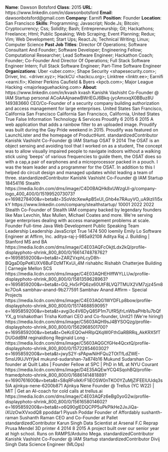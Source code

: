 **Name**: Dawson Botsford
**Class**: 2015
**URL**: https://www\.linkedin\.com/in/dawsonbotsford
**Email**: dawsonbotsford@gmail\.com
**Company**: Earnifi
**Position**: Founder
**Location**: San Francisco
**Skills**: Programming; Javascript; Node\.Js; Bitcoin; Cryptocurrency; Css; Solidity; Bash; Entrepreneurship; Git; Hackathons; Freelance; Html; Public Speaking; Web Scraping; Event Planning; Redux; Vim; Web Development; Start Ups; React\.Js; Technical Writing; Linux; Computer Science
**Past Job Titles**: Director Of Operations; Software Consultant And Founder; Software Developer; Engineering Fellow; Computational Researcher; Lead Software Engineer; Hackathon Coach; Founder; Co\-Founder And Director Of Operations; Full Stack Software Engineer Intern; Full Stack Software Engineer; Part\-Time Software Engineer
**Organizations**: Uber <uber\.com>; Shape Security <shapesecurity\.com>; Driver, Inc\. <driver\.xyz>; HackCU <hackcu\.org>; Linktree <linktr\.ee>; Earnifi <earni\.fi>; Kleiner Perkins Caufield & Byers <kpcb\.com>; Major League Hacking <majorleaguehacking\.com>
**About**: https://www\.linkedin\.com/in/kvash kvash Kanishk Vashisht Co\-Founder @ IAM Startup personal ACoAAAjnaewBWrlEGJ6Bkq\-jycAmxxqX0BBuz8U 149383660 CEO/Co\-Founder of a security company building authorization and access management for large enterprises\. United States San Francisco, California San Francisco California San Francisco, California, United States True False Information Technology & Services Proudify 6 2015 6 2015 A web application that adds a rainbow filter to an uploaded image\. Proudify was built during the Gay Pride weekend in 2015\. Proudify was featured on LaunchLister and the homepage of ProductHunt\. standardizedContributor Kanishk Vashisht Co\-Founder @ IAM Startup OSAT 9 2014 The OSAT is an object sensing and avoiding tool that I worked on as a student, The concept was to allow visually impaired people to navigate indoors without a walking stick using 'beeps' of various frequencies to guide them, the OSAT does so with a cap,a pair of earphones and a microprocessor packed in a pouch\. I was  the team leader and a programmer for the OSAT\. In addition to this I helped do circuit design and managed updates whilst leading a team of three\.  standardizedContributor Kanishk Vashisht Co\-Founder @ IAM Startup 18454116 Stealth https://media\.licdn\.com/dms/image/C4D0BAQHk8xUWzgUI\-g/company\-logo\_400\_400/0/1519952073073?e=1698278400&v=beta&t=3SoVdcXewApB5xUl\_Ghb4e7RAuyVO\_uA9izli1i5xkY https://www\.linkedin\.com/company/stealthstartup/ 10001 2022 2022 Stealth Co\-Founder of Stealth IAM company backed by legendary founders like Max Levchin, Max Mullen, Michael Coates and more\. We're serving large enterprises dealing with access management problems at scale\. Founder Full\-time Java Web Development Public Speaking Team Leadership Leadership JavaScript True 1474 500 loemily Emily Lo Software Engineer at Affirm, Inc\. aditya\-raj\-j\-985a92108 Aditya Raj J\. Building | Stanford MS and BA https://media\.licdn\.com/dms/image/C4E03AQFcOkjtLdx2kQ/profile\-displayphoto\-shrink\_800\_800/0/1661474878762?e=1695859200&v=beta&t=ZARZVxphLcyD8h\-BQgaD0pPeKUXV6BuFDzMTKxUi\_4M rishabhc Rishabh Chatterjee Building | Carnegie Mellon SCS https://media\.licdn\.com/dms/image/C4E03AQHEHIffWYLLUw/profile\-displayphoto\-shrink\_800\_800/0/1581359628963?e=1695859200&v=beta&t=GQ\_Hx5rPQ6zx60UtF8LVQ7TMUX2VM7zjz45m8kc7OoA sambhav\-anand\-9b277591 Sambhav Anand Affirm \- Special Projects https://media\.licdn\.com/dms/image/C4E03AQG1WYDFLp8bow/profile\-displayphoto\-shrink\_800\_800/0/1517468859095?e=1695859200&v=beta&t=avgi3c4V6DyQ85P1m7UfR5jfrLnWbaPHb1u7bQfYX\_g trishakothari Trisha Kothari CEO and Co\-founder, Unit21 \(We're hiring\!\) https://media\.licdn\.com/dms/image/C5603AQH9sJ4BYSOQzg/profile\-displayphoto\-shrink\_800\_800/0/1562968501700?e=1695859200&v=beta&t=OeKcEQOwHRIpQXqW0FthGaRBRRq\_AkKRX5fTDUGddBM reginaldlong Reginald Long \- https://media\.licdn\.com/dms/image/C5603AQGCfGHe4QcxtQ/profile\-displayphoto\-shrink\_800\_800/0/1572285460302?e=1695859200&v=beta&t=jwyS2Y\-sPApwNiHFQu2TOtTfLdZWE\-5msU9UJVtYjk4 mukund\-sudarshan\-7a874b16 Mukund Sudarshan Co\-founder at Quilt Labs | Founder Fellow at SPC | PhD in ML at NYU Courant https://media\.licdn\.com/dms/image/D4E35AQEwYCQ4SqohBQ/profile\-framedphoto\-shrink\_800\_800/0/1686141481889?e=1690761600&v=beta&t=S8qRFolkKrF1iEOSW0nTKO0YZuMjZIFEElUUdq3s5lA ajinkya\-nene\-6200b871 Ajinkya Nene Founder @ Trellus \(YC W22\) | MIT | Get an AI\-coach for cold calls at trellus\.ai https://media\.licdn\.com/dms/image/C4E03AQFz6eBg0yoG2w/profile\-displayphoto\-shrink\_800\_800/0/1561658014602?e=1695859200&v=beta&t=o6Q90gIEDQCPP5uPkPIkHe2JxJiQa\-iXUzOwXVxodQ8 ppoddar1 Piyush Poddar Founder of Affordably sushanth\-raman Sushanth Raman CEO and Co\-Founder at Pallet standardizedContributor Karun Singh Data Scientist at Arsenal F\.C Reprap Prusa Mendel 3D printer 4 2014 8 2015 A project built over our senior year at high school\. Runs on RAMPS/Arduino Mega\.  standardizedContributor Kanishk Vashisht Co\-Founder @ IAM Startup standardizedContributor Divij Singh Data Science Engineer \(MLOps\)
